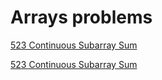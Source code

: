 # Arrays problems

[523 Continuous Subarray Sum](https://leetcode.com/problems/continuous-subarray-sum/)

[523 Continuous Subarray Sum](https://leetcode.com/problems/continuous-subarray-sum/)


